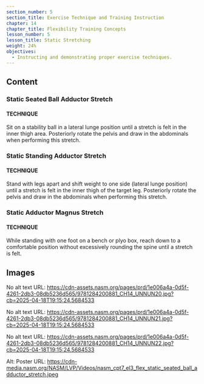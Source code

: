 ```yaml
---
section_number: 5
section_title: Exercise Technique and Training Instruction
chapter: 14
chapter_title: Flexibility Training Concepts
lesson_number: 5
lesson_title: Static Stretching
weight: 24%
objectives:
  - Instructing and demonstrating proper exercise techniques.
---
```


## Content
### Static Seated Ball Adductor Stretch

#### TECHNIQUE

Sit on a stability ball in a lateral lunge position until a stretch is felt in the inner thigh area. Posteriorly rotate the pelvis and draw in the abdominals when performing this stretch.

### Static Standing Adductor Stretch

#### TECHNIQUE

Stand with legs apart and shift weight to one side (lateral lunge position) until a stretch is felt in the inner thigh of the target leg. Posteriorly rotate the pelvis and draw in the abdominals when performing this stretch.

### Static Adductor Magnus Stretch

#### TECHNIQUE

While standing with one foot on a bench or plyo box, reach down to a comfortable position without excessively rounding the spine until a stretch is felt.

## Images

No alt text
URL: https://cdn-assets.nasm.org/pages/prd/1e006a4a-0d5f-4261-2db3-08db5236d565/9781284200881_CH14_UNNUN20.jpg?cb=2025-04-18T19:15:24.5684533

No alt text
URL: https://cdn-assets.nasm.org/pages/prd/1e006a4a-0d5f-4261-2db3-08db5236d565/9781284200881_CH14_UNNUN21.jpg?cb=2025-04-18T19:15:24.5684533

No alt text
URL: https://cdn-assets.nasm.org/pages/prd/1e006a4a-0d5f-4261-2db3-08db5236d565/9781284200881_CH14_UNNUN22.jpg?cb=2025-04-18T19:15:24.5684533

Alt: Poster
URL: https://cdn-media.nasm.org/NASM/LVP/Videos/nasm_cpt7_el3_flex_static_seated_ball_adductor_stretch.jpeg